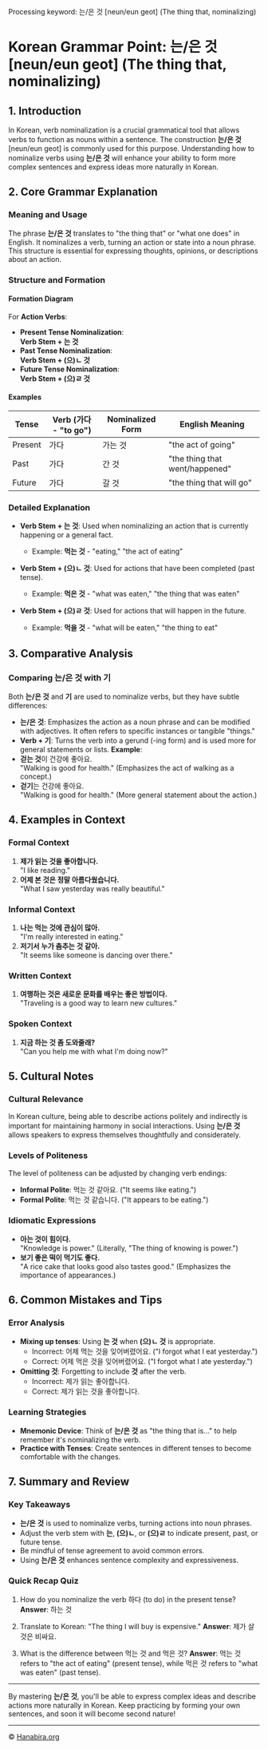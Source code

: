 Processing keyword: 는/은 것 [neun/eun geot] (The thing that, nominalizing)
# Korean Grammar Point: 는/은 것 [neun/eun geot] (The thing that, nominalizing)

## 1. Introduction
In Korean, verb nominalization is a crucial grammatical tool that allows verbs to function as nouns within a sentence. The construction **는/은 것** [neun/eun geot] is commonly used for this purpose. Understanding how to nominalize verbs using **는/은 것** will enhance your ability to form more complex sentences and express ideas more naturally in Korean.
## 2. Core Grammar Explanation
### Meaning and Usage
The phrase **는/은 것** translates to "the thing that" or "what one does" in English. It nominalizes a verb, turning an action or state into a noun phrase. This structure is essential for expressing thoughts, opinions, or descriptions about an action.
### Structure and Formation
#### Formation Diagram
For **Action Verbs**:
- **Present Tense Nominalization**:  
  **Verb Stem + 는 것**
- **Past Tense Nominalization**:  
  **Verb Stem + (으)ㄴ 것**
- **Future Tense Nominalization**:  
  **Verb Stem + (으)ㄹ 것**
#### Examples
| Tense        | Verb (가다 - "to go") | Nominalized Form          | English Meaning              |
| ------------ | --------------------- | ------------------------- | ---------------------------- |
| Present      | 가다                  | 가는 것                   | "the act of going"           |
| Past         | 가다                  | 간 것                     | "the thing that went/happened"|
| Future       | 가다                  | 갈 것                     | "the thing that will go"     |
### Detailed Explanation
- **Verb Stem + 는 것**: Used when nominalizing an action that is currently happening or a general fact.
  - Example: **먹는 것** - "eating," "the act of eating"
  
- **Verb Stem + (으)ㄴ 것**: Used for actions that have been completed (past tense).
  - Example: **먹은 것** - "what was eaten," "the thing that was eaten"
- **Verb Stem + (으)ㄹ 것**: Used for actions that will happen in the future.
  - Example: **먹을 것** - "what will be eaten," "the thing to eat"
## 3. Comparative Analysis
### Comparing **는/은 것** with **기**
Both **는/은 것** and **기** are used to nominalize verbs, but they have subtle differences:
- **는/은 것**: Emphasizes the action as a noun phrase and can be modified with adjectives. It often refers to specific instances or tangible "things."
- **Verb + 기**: Turns the verb into a gerund (-ing form) and is used more for general statements or lists.
**Example**:
- **걷는 것**이 건강에 좋아요.  
  "Walking is good for health." (Emphasizes the act of walking as a concept.)
- **걷기**는 건강에 좋아요.  
  "Walking is good for health." (More general statement about the action.)
## 4. Examples in Context
### Formal Context
1. **제가 읽는 것을 좋아합니다.**  
   "I like reading."
2. **어제 본 것은 정말 아름다웠습니다.**  
   "What I saw yesterday was really beautiful."
### Informal Context
1. **나는 먹는 것에 관심이 많아.**  
   "I'm really interested in eating."
2. **저기서 누가 춤추는 것 같아.**  
   "It seems like someone is dancing over there."
### Written Context
1. **여행하는 것은 새로운 문화를 배우는 좋은 방법이다.**  
   "Traveling is a good way to learn new cultures."
### Spoken Context
1. **지금 하는 것 좀 도와줄래?**  
   "Can you help me with what I'm doing now?"
## 5. Cultural Notes
### Cultural Relevance
In Korean culture, being able to describe actions politely and indirectly is important for maintaining harmony in social interactions. Using **는/은 것** allows speakers to express themselves thoughtfully and considerately.
### Levels of Politeness
The level of politeness can be adjusted by changing verb endings:
- **Informal Polite**: 먹는 것 같아요. ("It seems like eating.")
- **Formal Polite**: 먹는 것 같습니다. ("It appears to be eating.")
### Idiomatic Expressions
- **아는 것이 힘이다.**  
  "Knowledge is power." (Literally, "The thing of knowing is power.")
- **보기 좋은 떡이 먹기도 좋다.**  
  "A rice cake that looks good also tastes good." (Emphasizes the importance of appearances.)
## 6. Common Mistakes and Tips
### Error Analysis
- **Mixing up tenses**: Using **는 것** when **(으)ㄴ 것** is appropriate.
  - Incorrect: 어제 먹는 것을 잊어버렸어요. ("I forgot what I eat yesterday.")
  - Correct: 어제 먹은 것을 잊어버렸어요. ("I forgot what I ate yesterday.")
- **Omitting 것**: Forgetting to include **것** after the verb.
  - Incorrect: 제가 읽는 좋아합니다.
  - Correct: 제가 읽는 것을 좋아합니다.
### Learning Strategies
- **Mnemonic Device**: Think of **는/은 것** as "the thing that is..." to help remember it's nominalizing the verb.
- **Practice with Tenses**: Create sentences in different tenses to become comfortable with the changes.
## 7. Summary and Review
### Key Takeaways
- **는/은 것** is used to nominalize verbs, turning actions into noun phrases.
- Adjust the verb stem with **는**, **(으)ㄴ**, or **(으)ㄹ** to indicate present, past, or future tense.
- Be mindful of tense agreement to avoid common errors.
- Using **는/은 것** enhances sentence complexity and expressiveness.
### Quick Recap Quiz
1. How do you nominalize the verb 하다 (to do) in the present tense?
   **Answer**: 하는 것
   
2. Translate to Korean: "The thing I will buy is expensive."
   **Answer**: 제가 살 것은 비싸요.
3. What is the difference between 먹는 것 and 먹은 것?
   **Answer**: 먹는 것 refers to "the act of eating" (present tense), while 먹은 것 refers to "what was eaten" (past tense).

---
By mastering **는/은 것**, you'll be able to express complex ideas and describe actions more naturally in Korean. Keep practicing by forming your own sentences, and soon it will become second nature!

---
© [Hanabira.org](https://hanabira.org)
